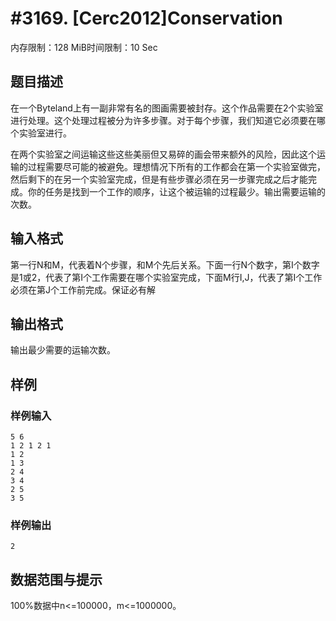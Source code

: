 # #3169. [Cerc2012]Conservation

内存限制：128 MiB时间限制：10 Sec

## 题目描述

在一个Byteland上有一副非常有名的图画需要被封存。这个作品需要在2个实验室进行处理。这个处理过程被分为许多步骤。对于每个步骤，我们知道它必须要在哪个实验室进行。

在两个实验室之间运输这些这些美丽但又易碎的画会带来额外的风险，因此这个运输的过程需要尽可能的被避免。理想情况下所有的工作都会在第一个实验室做完，然后剩下的在另一个实验室完成，但是有些步骤必须在另一步骤完成之后才能完成。你的任务是找到一个工作的顺序，让这个被运输的过程最少。输出需要运输的次数。

## 输入格式

第一行N和M，代表着N个步骤，和M个先后关系。下面一行N个数字，第I个数字是1或2，代表了第I个工作需要在哪个实验室完成，下面M行I,J，代表了第I个工作必须在第J个工作前完成。保证必有解

## 输出格式

 

输出最少需要的运输次数。

## 样例

### 样例输入

    
    
    5 6
    1 2 1 2 1
    1 2
    1 3
    2 4
    3 4
    2 5
    3 5
     
    

### 样例输出

    
    
    2
     
    

## 数据范围与提示


100%数据中n<=100000，m<=1000000。
